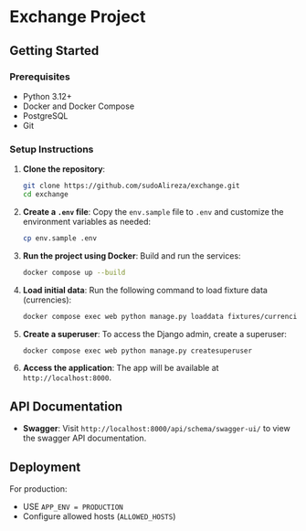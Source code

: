 # Exchange Project

## Getting Started

### Prerequisites
- Python 3.12+
- Docker and Docker Compose
- PostgreSQL
- Git

### Setup Instructions

1. **Clone the repository**:
    ```bash
    git clone https://github.com/sudoAlireza/exchange.git
    cd exchange
    ```

2. **Create a `.env` file**:
    Copy the `env.sample` file to `.env` and customize the environment variables as needed:
    ```bash
    cp env.sample .env
    ```

3. **Run the project using Docker**:
    Build and run the services:
    ```bash
    docker compose up --build
    ```

4. **Load initial data**:
    Run the following command to load fixture data (currencies):
    ```bash
    docker compose exec web python manage.py loaddata fixtures/currencies.json
    ```

5. **Create a superuser**:
    To access the Django admin, create a superuser:
    ```bash
    docker compose exec web python manage.py createsuperuser
    ```

6. **Access the application**:
    The app will be available at `http://localhost:8000`.



## API Documentation

- **Swagger**: Visit `http://localhost:8000/api/schema/swagger-ui/` to view the swagger API documentation.


## Deployment

For production:
- USE `APP_ENV = PRODUCTION`
- Configure allowed hosts (`ALLOWED_HOSTS`)
